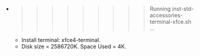 * >>>>>>>>> Running inst-std-accessories-terminal-xfce.sh ...
  * Install terminal: xfce4-terminal.
  * Disk size = 2586720K. Space Used = 4K.
